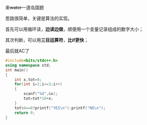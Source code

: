 来~~water~~一道岛国题

思路很简单，关键是算法的实现。

首先可以用循环读，**边读边做**，顺便用一个变量记录组成的数字大小；

其次判断，可以用**三目运算符**，**比if更快**；

最后就AC了

```cpp
#include<bits/stdc++.h>
using namespace std;
int main()
{
	int x,tot=0;
	for(int i=1;i<=3;i++)
	{
		scanf("%d",&x);
		tot=tot*10+x;
	}
	tot%4==0?printf("YES\n"):printf("NO\n");
	return 0;
}
```
